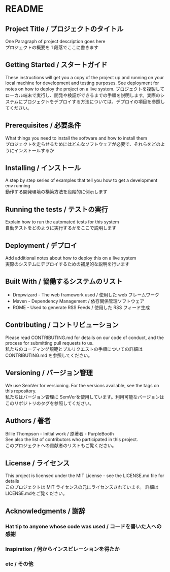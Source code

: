 # README
## Project Title / プロジェクトのタイトル

One Paragraph of project description goes here  
プロジェクトの概要を 1 段落でここに書きます

## Getting Started / スタートガイド
These instructions will get you a copy of the project up and running on your local machine for development and testing purposes. See deployment for notes on how to deploy the project on a live system.
プロジェクトを複製してローカル端末で実行し、開発や検証ができるまでの手順を説明します。実際のシステムにプロジェクトをデプロイする方法については、デプロイの項目を参照してください。

## Prerequisites / 必要条件
What things you need to install the software and how to install them  
プロジェクトを走らせるためにはどんなソフトウェアが必要で、それらをどのようにインストールするか

## Installing / インストール
A step by step series of examples that tell you how to get a development env running  
動作する開発環境の構築方法を段階的に例示します

## Running the tests / テストの実行
Explain how to run the automated tests for this system  
自動テストをどのように実行するかをここで説明します

## Deployment / デプロイ
Add additional notes about how to deploy this on a live system  
実際のシステムにデプロイするための補足的な説明を行います

## Built With / 協働するシステムのリスト
 - Dropwizard - The web framework used / 使用した web フレームワーク
 - Maven - Dependency Management / 依存関係管理ソフトウェア
 - ROME - Used to generate RSS Feeds / 使用した RSS フィード生成

## Contributing / コントリビューション
Please read CONTRIBUTING.md for details on our code of conduct, and the process for submitting pull requests to us.  
私たちのコーディング規範とプルリクエストの手順についての詳細はCONTRIBUTING.md を参照してください。

## Versioning / バージョン管理
We use SemVer for versioning. For the versions available, see the tags on this repository.  
私たちはバージョン管理に SemVerを使用しています。利用可能なバージョンはこのリポジトリのタグを参照してください。

## Authors / 著者
Billie Thompson - Initial work / 原著者 - PurpleBooth  
See also the list of contributors who participated in this project.  
このプロジェクトへの貢献者のリストもご覧ください。

## License / ライセンス
This project is licensed under the MIT License - see the LICENSE.md file for details  
このプロジェクトは MIT ライセンスの元にライセンスされています。 詳細はLICENSE.mdをご覧ください。

## Acknowledgments / 謝辞
### Hat tip to anyone whose code was used / コードを書いた人への感謝
### Inspiration / 何からインスピレーションを得たか
### etc / その他
